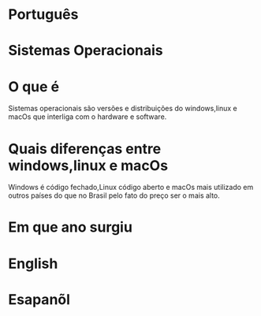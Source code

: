 # Português 

# Sistemas Operacionais 


# O que é 

Sistemas operacionais são  versões e distribuições do windows,linux e macOs que interliga com o hardware e software.


# Quais diferenças entre  windows,linux e macOs

Windows é código fechado,Linux código aberto e macOs mais utilizado em outros países do que no  Brasil pelo fato do preço ser o mais alto.


# Em que ano surgiu





# English 



# Esapanõl 











